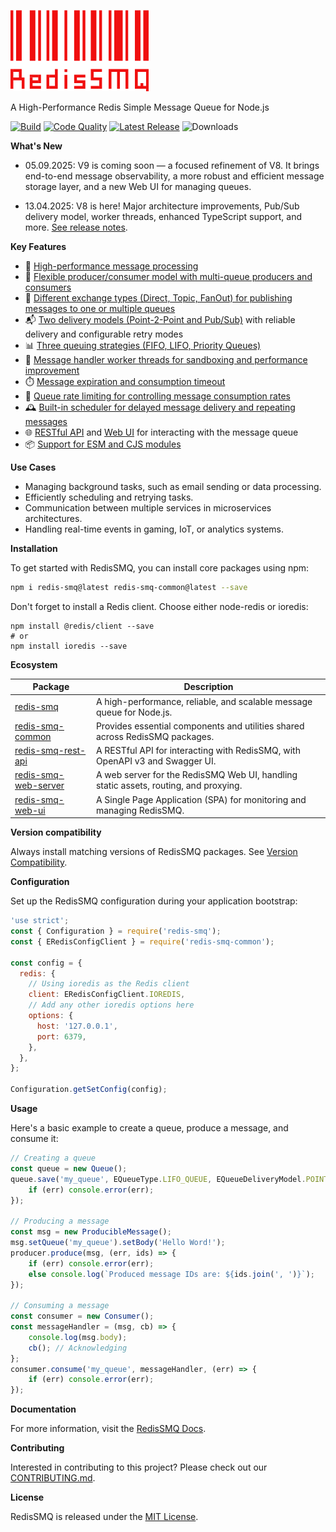 [![RedisSMQ](./logo.png)](https://github.com/weyoss/redis-smq)

A High-Performance Redis Simple Message Queue for Node.js

[![Build](https://img.shields.io/github/actions/workflow/status/weyoss/redis-smq/tests.yml?style=flat-square)](https://github.com/weyoss/redis-smq/actions/workflows/tests.yml)
[![Code Quality](https://img.shields.io/github/actions/workflow/status/weyoss/redis-smq/codeql.yml?style=flat-square&label=quality)](https://github.com/weyoss/redis-smq/actions/workflows/codeql.yml)
[![Latest Release](https://img.shields.io/github/v/release/weyoss/redis-smq?include_prereleases&label=release&color=green&style=flat-square)](https://github.com/weyoss/redis-smq/releases)
![Downloads](https://img.shields.io/npm/dm/redis-smq.svg?style=flat-square)

**What's New**

- 05.09.2025: V9 is coming soon — a focused refinement of V8. It brings end-to-end message observability, a more robust and
  efficient message storage layer, and a new Web UI for managing queues.

- 13.04.2025: V8 is here! Major architecture improvements, Pub/Sub delivery model, worker threads, enhanced TypeScript support, and more. [See release notes](release-notes/release-v8.md).


**Key Features**

- 🚀 [High-performance message processing](packages/redis-smq/docs/performance.md)
- 🔄 [Flexible producer/consumer model with multi-queue producers and consumers](packages/redis-smq/docs/consuming-messages.md)
- 🔀 [Different exchange types (Direct, Topic, FanOut) for publishing messages to one or multiple queues](packages/redis-smq/docs/message-exchanges.md)
- 📬 [Two delivery models (Point-2-Point and Pub/Sub)](packages/redis-smq/docs/queue-delivery-models.md) with reliable delivery and configurable retry modes
- 📊 [Three queuing strategies (FIFO, LIFO, Priority Queues)](packages/redis-smq/docs/queues.md)
- 🧵 [Message handler worker threads for sandboxing and performance improvement](packages/redis-smq/docs/message-handler-worker-threads.md)
- ⏱️ [Message expiration and consumption timeout](packages/redis-smq/docs/messages.md)
- 🚦 [Queue rate limiting for controlling message consumption rates](packages/redis-smq/docs/queue-rate-limiting.md)
- 🕰️ [Built-in scheduler for delayed message delivery and repeating messages](packages/redis-smq/docs/scheduling-messages.md)
- 🌐 [RESTful API](packages/redis-smq-rest-api/README.md) and [Web UI](packages/redis-smq-web-ui/README.md) for interacting with the message queue
- 📦 [Support for ESM and CJS modules](packages/redis-smq/docs/esm-cjs-modules.md)

**Use Cases**

- Managing background tasks, such as email sending or data processing.
- Efficiently scheduling and retrying tasks.
- Communication between multiple services in microservices architectures.
- Handling real-time events in gaming, IoT, or analytics systems.

**Installation**

To get started with RedisSMQ, you can install core packages using npm:

```bash
npm i redis-smq@latest redis-smq-common@latest --save
```

Don't forget to install a Redis client. Choose either node-redis or ioredis:

```shell
npm install @redis/client --save
# or
npm install ioredis --save
```

**Ecosystem**

| Package                                                         | Description                                                                          |
|-----------------------------------------------------------------|--------------------------------------------------------------------------------------|
| [redis-smq](packages/redis-smq/README.md)                       | A high-performance, reliable, and scalable message queue for Node.js.                |
| [redis-smq-common](packages/redis-smq-common/README.md)         | Provides essential components and utilities shared across RedisSMQ packages.         |
| [redis-smq-rest-api](packages/redis-smq-rest-api/README.md)     | A RESTful API for interacting with RedisSMQ, with OpenAPI v3 and Swagger UI.         |
| [redis-smq-web-server](packages/redis-smq-web-server/README.md) | A web server for the RedisSMQ Web UI, handling static assets, routing, and proxying. |
| [redis-smq-web-ui](packages/redis-smq-web-ui/README.md)         | A Single Page Application (SPA) for monitoring and managing RedisSMQ.                |

**Version compatibility**

Always install matching versions of RedisSMQ packages. See [Version Compatibility](packages/redis-smq/docs/version-compatibility.md).

**Configuration**

Set up the RedisSMQ configuration during your application bootstrap:

```javascript
'use strict';
const { Configuration } = require('redis-smq');
const { ERedisConfigClient } = require('redis-smq-common');

const config = {
  redis: {
    // Using ioredis as the Redis client
    client: ERedisConfigClient.IOREDIS,
    // Add any other ioredis options here
    options: {
      host: '127.0.0.1',
      port: 6379,
    },
  },
};

Configuration.getSetConfig(config);
```

**Usage**

Here's a basic example to create a queue, produce a message, and consume it:

```javascript
// Creating a queue
const queue = new Queue();
queue.save('my_queue', EQueueType.LIFO_QUEUE, EQueueDeliveryModel.POINT_TO_POINT, (err) => {
    if (err) console.error(err);
});

// Producing a message
const msg = new ProducibleMessage();
msg.setQueue('my_queue').setBody('Hello Word!');
producer.produce(msg, (err, ids) => {
    if (err) console.error(err);
    else console.log(`Produced message IDs are: ${ids.join(', ')}`);
});

// Consuming a message
const consumer = new Consumer();
const messageHandler = (msg, cb) => {
    console.log(msg.body);
    cb(); // Acknowledging
};
consumer.consume('my_queue', messageHandler, (err) => {
    if (err) console.error(err);
});
```
**Documentation**

For more information, visit the [RedisSMQ Docs](packages/redis-smq/docs/README.md).

**Contributing**

Interested in contributing to this project? Please check out our [CONTRIBUTING.md](CONTRIBUTING.md).

**License**

RedisSMQ is released under the [MIT License](https://github.com/weyoss/redis-smq/blob/master/LICENSE).